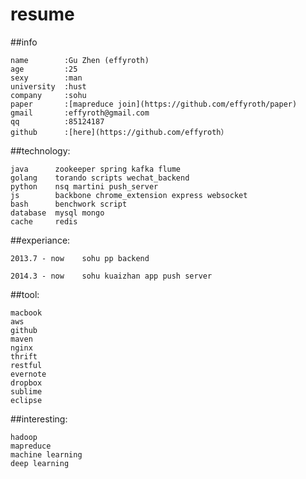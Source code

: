 resume
======
##info

    name        :Gu Zhen (effyroth)
    age         :25
    sexy        :man
    university  :hust
    company     :sohu
    paper       :[mapreduce join](https://github.com/effyroth/paper)
    gmail       :effyroth@gmail.com
    qq          :85124187
    github      :[here](https://github.com/effyroth）
  
##technology:

    java      zookeeper spring kafka flume
    golang    torando scripts wechat_backend
    python    nsq martini push_server
    js        backbone chrome_extension express websocket
    bash      benchwork script
    database  mysql mongo
    cache     redis
  
##experiance:

    2013.7 - now    sohu pp backend
    
    2014.3 - now    sohu kuaizhan app push server
  
##tool:

    macbook 
    aws 
    github 
    maven 
    nginx 
    thrift 
    restful 
    evernote 
    dropbox 
    sublime 
    eclipse
  
##interesting:

    hadoop 
    mapreduce
    machine learning 
    deep learning

